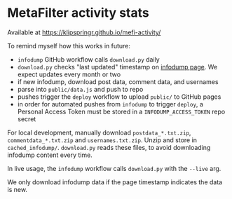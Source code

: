 # MetaFilter activity stats

Available at <https://klipspringr.github.io/mefi-activity/>

To remind myself how this works in future:

- `infodump` GitHub workflow calls `download.py` daily
- `download.py` checks "last updated" timestamp on [infodump page](https://stuff.metafilter.com/infodump/). We expect updates every month or two
- if new infodump, download post data, comment data, and usernames
- parse into `public/data.js` and push to repo
- pushes trigger the `deploy` workflow to upload `public/` to GitHub pages
- in order for automated pushes from `infodump` to trigger `deploy`, a Personal Access Token must be stored in a `INFODUMP_ACCESS_TOKEN` repo secret

For local development, manually download `postdata_*.txt.zip`, `commentdata_*.txt.zip` and `usernames.txt.zip`. Unzip and store in `cached_infodump/`. `download.py` reads these files, to avoid downloading infodump content every time.

In live usage, the `infodump` workflow calls `download.py` with the `--live` arg.

We only download infodump data if the page timestamp indicates the data is new.
